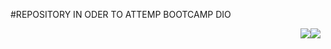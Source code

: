 #REPOSITORY IN ODER TO ATTEMP BOOTCAMP DIO

<div style='display: flex; justify-content: center; align-items: center; width: 100vw'>
<a href="https://www.linkedin.com/in/ailton-rafael-9aa802186/"> <img src="https://img.icons8.com/color/48/000000/linkedin-circled--v1.png"/> </a>
<a href="mailto:ailtonrafaeldiasjr@gmail.com"> <img src="https://img.icons8.com/color/48/000000/gmail-new.png"/>
 </a>
 </div>
